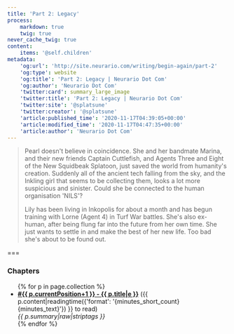 ```yaml
---
title: 'Part 2: Legacy'
process:
    markdown: true
    twig: true
never_cache_twig: true
content:
    items: '@self.children'
metadata:
    'og:url': 'http://site.neurario.com/writing/begin-again/part-2'
    'og:type': website
    'og:title': 'Part 2: Legacy | Neurario Dot Com'
    'og:author': 'Neurario Dot Com'
    'twitter:card': summary_large_image
    'twitter:title': 'Part 2: Legacy | Neurario Dot Com'
    'twitter:site': '@splatsune'
    'twitter:creator': '@splatsune'
    'article:published_time': '2020-11-17T04:39:05+00:00'
    'article:modified_time': '2020-11-17T04:47:35+00:00'
    'article:author': 'Neurario Dot Com'
---
```


>Pearl doesn't believe in coincidence. She and her bandmate Marina, and their new friends Captain Cuttlefish, and Agents Three and Eight of the New Squidbeak Splatoon, just saved the world from humanity's creation. Suddenly all of the ancient tech falling from the sky, and the Inkling girl that seems to be collecting them, looks a lot more suspicious and sinister. Could she be connected to the human organisation 'NILS'?
>
>Lily has been living in Inkopolis for about a month and has begun training with Lorne (Agent 4) in Turf War battles. She's also ex-human, after being flung far into the future from her own time. She just wants to settle in and make the best of her new life. Too bad she's about to be found out.

===

### Chapters

<ul>
{% for p in page.collection %}
    <li><strong><a href="{{ p.url|e }}">#{{ p.currentPosition+1 }} - {{ p.title|e }}</a></strong>
        ({{ p.content|readingtime({'format': '{minutes_short_count} {minutes_text}'}) }} to read)<br />
        <em>{{ p.summary|raw|striptags }}</em>
    </li>
{% endfor %}
</ul>